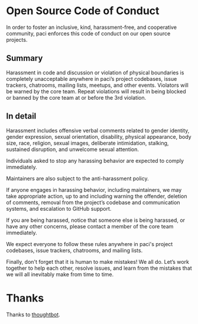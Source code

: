 # Open Source Code of Conduct
In order to foster an inclusive, kind, harassment-free, and cooperative community, paci enforces this code of conduct on our open source projects.

## Summary
Harassment in code and discussion or violation of physical boundaries is completely unacceptable anywhere in paci’s project codebases, issue trackers, chatrooms, mailing lists, meetups, and other events. Violators will be warned by the core team. Repeat violations will result in being blocked or banned by the core team at or before the 3rd violation.

## In detail
Harassment includes offensive verbal comments related to gender identity, gender expression, sexual orientation, disability, physical appearance, body size, race, religion, sexual images, deliberate intimidation, stalking, sustained disruption, and unwelcome sexual attention.

Individuals asked to stop any harassing behavior are expected to comply immediately.

Maintainers are also subject to the anti-harassment policy.

If anyone engages in harassing behavior, including maintainers, we may take appropriate action, up to and including warning the offender, deletion of comments, removal from the project’s codebase and communication systems, and escalation to GitHub support.

If you are being harassed, notice that someone else is being harassed, or have any other concerns, please contact a member of the core team immediately.

We expect everyone to follow these rules anywhere in paci's project codebases, issue trackers, chatrooms, and mailing lists.

Finally, don't forget that it is human to make mistakes! We all do. Let’s work together to help each other, resolve issues, and learn from the mistakes that we will all inevitably make from time to time.

# Thanks
Thanks to [thoughtbot](https://thoughtbot.com/open-source-code-of-conduct).
